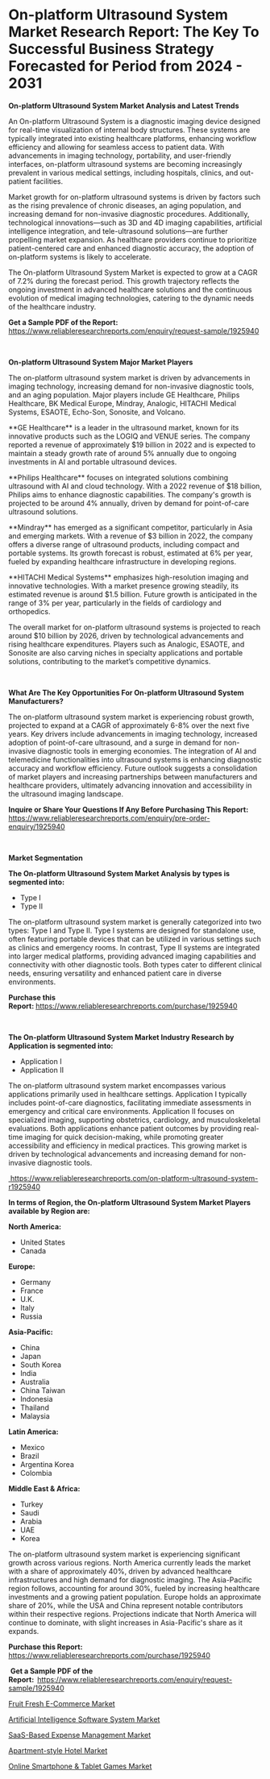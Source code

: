 <p><h1>On-platform Ultrasound System Market Research Report: The Key To Successful Business Strategy Forecasted for Period from 2024 - 2031</h1></p><p><strong>On-platform Ultrasound System Market Analysis and Latest Trends</strong></p>
<p><p>An On-platform Ultrasound System is a diagnostic imaging device designed for real-time visualization of internal body structures. These systems are typically integrated into existing healthcare platforms, enhancing workflow efficiency and allowing for seamless access to patient data. With advancements in imaging technology, portability, and user-friendly interfaces, on-platform ultrasound systems are becoming increasingly prevalent in various medical settings, including hospitals, clinics, and out-patient facilities.</p><p>Market growth for on-platform ultrasound systems is driven by factors such as the rising prevalence of chronic diseases, an aging population, and increasing demand for non-invasive diagnostic procedures. Additionally, technological innovations—such as 3D and 4D imaging capabilities, artificial intelligence integration, and tele-ultrasound solutions—are further propelling market expansion. As healthcare providers continue to prioritize patient-centered care and enhanced diagnostic accuracy, the adoption of on-platform systems is likely to accelerate.</p><p>The On-platform Ultrasound System Market is expected to grow at a CAGR of 7.2% during the forecast period. This growth trajectory reflects the ongoing investment in advanced healthcare solutions and the continuous evolution of medical imaging technologies, catering to the dynamic needs of the healthcare industry.</p></p>
<p><strong>Get a Sample PDF of the Report:&nbsp;</strong> <a href="https://www.reliableresearchreports.com/enquiry/request-sample/1925940?utm_campaign=1470&utm_medium=2&utm_source=Github&utm_content=ia&utm_term=24102024&utm_id=on-platform-ultrasound-system">https://www.reliableresearchreports.com/enquiry/request-sample/1925940</a></p>
<p>&nbsp;</p>
<p><strong>On-platform Ultrasound System Major Market Players</strong></p>
<p><p>The on-platform ultrasound system market is driven by advancements in imaging technology, increasing demand for non-invasive diagnostic tools, and an aging population. Major players include GE Healthcare, Philips Healthcare, BK Medical Europe, Mindray, Analogic, HITACHI Medical Systems, ESAOTE, Echo-Son, Sonosite, and Volcano.</p><p>**GE Healthcare** is a leader in the ultrasound market, known for its innovative products such as the LOGIQ and VENUE series. The company reported a revenue of approximately $19 billion in 2022 and is expected to maintain a steady growth rate of around 5% annually due to ongoing investments in AI and portable ultrasound devices.</p><p>**Philips Healthcare** focuses on integrated solutions combining ultrasound with AI and cloud technology. With a 2022 revenue of $18 billion, Philips aims to enhance diagnostic capabilities. The company's growth is projected to be around 4% annually, driven by demand for point-of-care ultrasound solutions.</p><p>**Mindray** has emerged as a significant competitor, particularly in Asia and emerging markets. With a revenue of $3 billion in 2022, the company offers a diverse range of ultrasound products, including compact and portable systems. Its growth forecast is robust, estimated at 6% per year, fueled by expanding healthcare infrastructure in developing regions.</p><p>**HITACHI Medical Systems** emphasizes high-resolution imaging and innovative technologies. With a market presence growing steadily, its estimated revenue is around $1.5 billion. Future growth is anticipated in the range of 3% per year, particularly in the fields of cardiology and orthopedics.</p><p>The overall market for on-platform ultrasound systems is projected to reach around $10 billion by 2026, driven by technological advancements and rising healthcare expenditures. Players such as Analogic, ESAOTE, and Sonosite are also carving niches in specialty applications and portable solutions, contributing to the market’s competitive dynamics.</p></p>
<p>&nbsp;</p>
<p><strong>What Are The Key Opportunities For On-platform Ultrasound System Manufacturers?</strong></p>
<p><p>The on-platform ultrasound system market is experiencing robust growth, projected to expand at a CAGR of approximately 6-8% over the next five years. Key drivers include advancements in imaging technology, increased adoption of point-of-care ultrasound, and a surge in demand for non-invasive diagnostic tools in emerging economies. The integration of AI and telemedicine functionalities into ultrasound systems is enhancing diagnostic accuracy and workflow efficiency. Future outlook suggests a consolidation of market players and increasing partnerships between manufacturers and healthcare providers, ultimately advancing innovation and accessibility in the ultrasound imaging landscape.</p></p>
<p><strong>Inquire or Share Your Questions If Any Before Purchasing This Report:</strong> <a href="https://www.reliableresearchreports.com/enquiry/pre-order-enquiry/1925940?utm_campaign=1470&utm_medium=2&utm_source=Github&utm_content=ia&utm_term=24102024&utm_id=on-platform-ultrasound-system">https://www.reliableresearchreports.com/enquiry/pre-order-enquiry/1925940</a></p>
<p>&nbsp;</p>
<p><strong>Market Segmentation</strong></p>
<p><strong>The On-platform Ultrasound System Market Analysis by types is segmented into:</strong></p>
<p><ul><li>Type I</li><li>Type II</li></ul></p>
<p><p>The on-platform ultrasound system market is generally categorized into two types: Type I and Type II. Type I systems are designed for standalone use, often featuring portable devices that can be utilized in various settings such as clinics and emergency rooms. In contrast, Type II systems are integrated into larger medical platforms, providing advanced imaging capabilities and connectivity with other diagnostic tools. Both types cater to different clinical needs, ensuring versatility and enhanced patient care in diverse environments.</p></p>
<p><strong>Purchase this Report:&nbsp;</strong><a href="https://www.reliableresearchreports.com/purchase/1925940?utm_campaign=1470&utm_medium=2&utm_source=Github&utm_content=ia&utm_term=24102024&utm_id=on-platform-ultrasound-system">https://www.reliableresearchreports.com/purchase/1925940</a></p>
<p>&nbsp;</p>
<p><strong>The On-platform Ultrasound System Market Industry Research by Application is segmented into:</strong></p>
<p><ul><li>Application I</li><li>Application II</li></ul></p>
<p><p>The on-platform ultrasound system market encompasses various applications primarily used in healthcare settings. Application I typically includes point-of-care diagnostics, facilitating immediate assessments in emergency and critical care environments. Application II focuses on specialized imaging, supporting obstetrics, cardiology, and musculoskeletal evaluations. Both applications enhance patient outcomes by providing real-time imaging for quick decision-making, while promoting greater accessibility and efficiency in medical practices. This growing market is driven by technological advancements and increasing demand for non-invasive diagnostic tools.</p></p>
<p><a href="https://www.reliableresearchreports.com/on-platform-ultrasound-system-r1925940?utm_campaign=1470&utm_medium=2&utm_source=Github&utm_content=ia&utm_term=24102024&utm_id=on-platform-ultrasound-system">&nbsp;https://www.reliableresearchreports.com/on-platform-ultrasound-system-r1925940</a></p>
<p><strong>In terms of Region, the On-platform Ultrasound System Market Players available by Region are:</strong></p>
<p>
    <p> <strong> North America: </strong>
        <ul>
            <li>United States</li>
            <li>Canada</li>
        </ul>
        </p> 
    <p> <strong> Europe: </strong>
        <ul>
            <li>Germany</li>
            <li>France</li>
            <li>U.K.</li>
            <li>Italy</li>
            <li>Russia</li>
        </ul>
        </p> 
    <p> <strong> Asia-Pacific: </strong>
        <ul>
            <li>China</li>
            <li>Japan</li>
            <li>South Korea</li>
            <li>India</li>
            <li>Australia</li>
            <li>China Taiwan</li>
            <li>Indonesia</li>
            <li>Thailand</li>
            <li>Malaysia</li>
        </ul>
        </p> 
    <p> <strong> Latin America: </strong>
        <ul>
            <li>Mexico</li>
            <li>Brazil</li>
            <li>Argentina Korea</li>
            <li>Colombia</li>
        </ul>
        </p> 
    <p> <strong> Middle East & Africa: </strong>
        <ul>
            <li>Turkey</li>
            <li>Saudi</li>
            <li>Arabia</li>
            <li>UAE</li>
            <li>Korea</li>
        </ul>
    </p>
    </p>
<p><p>The on-platform ultrasound system market is experiencing significant growth across various regions. North America currently leads the market with a share of approximately 40%, driven by advanced healthcare infrastructures and high demand for diagnostic imaging. The Asia-Pacific region follows, accounting for around 30%, fueled by increasing healthcare investments and a growing patient population. Europe holds an approximate share of 20%, while the USA and China represent notable contributors within their respective regions. Projections indicate that North America will continue to dominate, with slight increases in Asia-Pacific's share as it expands.</p></p>
<p><strong>Purchase this Report: </strong><a href="https://www.reliableresearchreports.com/purchase/1925940?utm_campaign=1470&utm_medium=2&utm_source=Github&utm_content=ia&utm_term=24102024&utm_id=on-platform-ultrasound-system">https://www.reliableresearchreports.com/purchase/1925940</a></p>
<p>&nbsp;<strong>Get a Sample PDF of the Report:&nbsp;&nbsp;</strong><a href="https://www.reliableresearchreports.com/enquiry/request-sample/1925940?utm_campaign=1470&utm_medium=2&utm_source=Github&utm_content=ia&utm_term=24102024&utm_id=on-platform-ultrasound-system">https://www.reliableresearchreports.com/enquiry/request-sample/1925940</a></p>
<p><strong></strong></p>
<p><p><a href="https://www.linkedin.com/pulse/global-perspectives-fruit-fresh-e-commerce-market-trends-forecast-5ogue?utm_campaign=1470&utm_medium=2&utm_source=Github&utm_content=ia&utm_term=24102024&utm_id=on-platform-ultrasound-system">Fruit Fresh E-Commerce Market</a></p><p><a href="https://www.linkedin.com/pulse/influencing-factors-artificial-intelligence-software-system-aovne?utm_campaign=1470&utm_medium=2&utm_source=Github&utm_content=ia&utm_term=24102024&utm_id=on-platform-ultrasound-system">Artificial Intelligence Software System Market</a></p><p><a href="https://www.linkedin.com/pulse/saas-based-expense-management-market-revolution-2024-2031-nx6be?utm_campaign=1470&utm_medium=2&utm_source=Github&utm_content=ia&utm_term=24102024&utm_id=on-platform-ultrasound-system">SaaS-Based Expense Management Market</a></p><p><a href="https://www.linkedin.com/pulse/global-apartment-style-hotel-market-pulse-trends-growth-ammyc?utm_campaign=1470&utm_medium=2&utm_source=Github&utm_content=ia&utm_term=24102024&utm_id=on-platform-ultrasound-system">Apartment-style Hotel Market</a></p><p><a href="https://www.linkedin.com/pulse/online-smartphone-tablet-games-market-size-share-growth-ltjte?utm_campaign=1470&utm_medium=2&utm_source=Github&utm_content=ia&utm_term=24102024&utm_id=on-platform-ultrasound-system">Online Smartphone & Tablet Games Market</a></p></p>